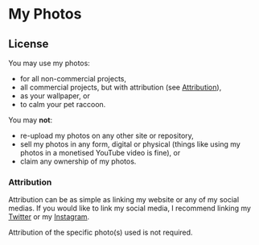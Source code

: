 # My Photos

## License
You may use my photos:
- for all non-commercial projects,
- all commercial projects, but with attribution (see [Attribution](https://github.com/jahinzee/photos#attribution)),
- as your wallpaper, or
- to calm your pet raccoon.

You may **not**:
- re-upload my photos on any other site or repository,
- sell my photos in any form, digital or physical (things like using my photos in a monetised YouTube video is fine), or
- claim any ownership of my photos.

### Attribution
Attribution can be as simple as linking my website or any of my social medias. If you would like to link my social media, I recommend linking my [Twitter](https://www.twitter.com/jahinzee) or my [Instagram](https://www.instagram.com/jahinzee).

Attribution of the specific photo(s) used is not required.
